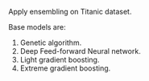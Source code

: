 Apply ensembling on Titanic dataset.

Base models are:
1. Genetic algorithm.
2. Deep Feed-forward Neural network.
3. Light gradient boosting.
4. Extreme gradient boosting.